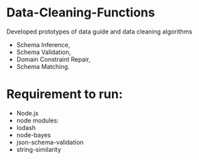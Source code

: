 # Data-Cleaning-Functions

Developed prototypes of data guide and data cleaning algorithms 
- Schema Inference, 
- Schema Validation, 
- Domain Constraint Repair, 
- Schema Matching.

# Requirement to run:
- Node.js
- node modules:
 - lodash
 - node-bayes
 - json-schema-validation
 - string-similarity
